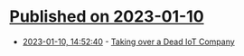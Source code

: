 # [Published on 2023-01-10](index.md)

* [2023-01-10, 14:52:40](https://news.ycombinator.com/item?id=34325695) - [Taking over a Dead IoT Company](https://blog.kchung.co/taking-over-a-dead-iot-company/)
